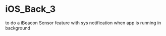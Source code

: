 # iOS_Back_3
to do a iBeacon Sensor feature with sys notification when app is running in background
